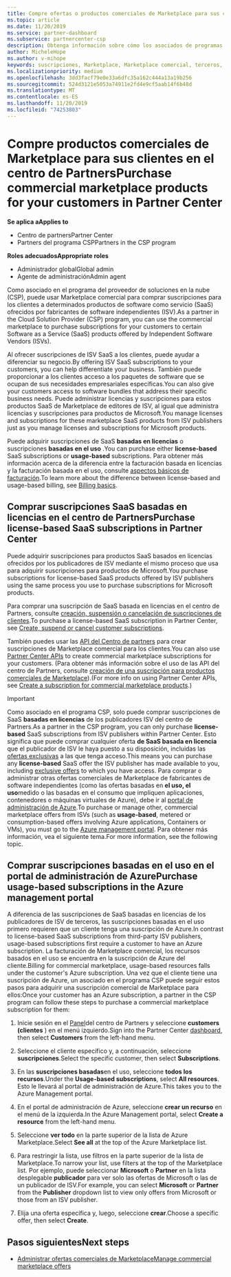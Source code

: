 ```yaml
---
title: Compre ofertas o productos comerciales de Marketplace para sus clientes | Centro de Partners
ms.topic: article
ms.date: 11/20/2019
ms.service: partner-dashboard
ms.subservice: partnercenter-csp
description: Obtenga información sobre cómo los asociados de programas de CSP pueden usar el Marketplace del centro de partners para realizar compras de clientes de ofertas de SaaS de fabricantes de software independientes (ISV).
author: MicheleHope
ms.author: v-mihope
keywords: suscripciones, Marketplace, Marketplace comercial, terceros, ISV, ofertas de SaaS, programa de proveedor de soluciones en la nube, compra de una oferta, compra de una suscripción
ms.localizationpriority: medium
ms.openlocfilehash: 3dd3facf79e0e33a6dfc35a162c444a13a19b256
ms.sourcegitcommit: 524d3121e5053a74911e2fd4e9cf5aab14f6b48d
ms.translationtype: MT
ms.contentlocale: es-ES
ms.lasthandoff: 11/20/2019
ms.locfileid: "74253803"
---
```

# <a name="purchase-commercial-marketplace-products-for-your-customers-in-partner-center"></a><span data-ttu-id="8aac2-104">Compre productos comerciales de Marketplace para sus clientes en el centro de Partners</span><span class="sxs-lookup"><span data-stu-id="8aac2-104">Purchase commercial marketplace products for your customers in Partner Center</span></span>

<span data-ttu-id="8aac2-105">**Se aplica a**</span><span class="sxs-lookup"><span data-stu-id="8aac2-105">**Applies to**</span></span>

- <span data-ttu-id="8aac2-106">Centro de partners</span><span class="sxs-lookup"><span data-stu-id="8aac2-106">Partner Center</span></span>
- <span data-ttu-id="8aac2-107">Partners del programa CSP</span><span class="sxs-lookup"><span data-stu-id="8aac2-107">Partners in the CSP program</span></span>

<span data-ttu-id="8aac2-108">**Roles adecuados**</span><span class="sxs-lookup"><span data-stu-id="8aac2-108">**Appropriate roles**</span></span>

- <span data-ttu-id="8aac2-109">Administrador global</span><span class="sxs-lookup"><span data-stu-id="8aac2-109">Global admin</span></span>
- <span data-ttu-id="8aac2-110">Agente de administración</span><span class="sxs-lookup"><span data-stu-id="8aac2-110">Admin agent</span></span>

<span data-ttu-id="8aac2-111">Como asociado en el programa del proveedor de soluciones en la nube (CSP), puede usar Marketplace comercial para comprar suscripciones para los clientes a determinados productos de software como servicio (SaaS) ofrecidos por fabricantes de software independientes (ISV).</span><span class="sxs-lookup"><span data-stu-id="8aac2-111">As a partner in the Cloud Solution Provider (CSP) program, you can use the commercial marketplace to purchase subscriptions for your customers to certain Software as a Service (SaaS) products offered by Independent Software Vendors (ISVs).</span></span> 

<span data-ttu-id="8aac2-112">Al ofrecer suscripciones de ISV SaaS a los clientes, puede ayudar a diferenciar su negocio.</span><span class="sxs-lookup"><span data-stu-id="8aac2-112">By offering ISV SaaS subscriptions to your customers, you can help differentiate your business.</span></span> <span data-ttu-id="8aac2-113">También puede proporcionar a los clientes acceso a los paquetes de software que se ocupan de sus necesidades empresariales específicas.</span><span class="sxs-lookup"><span data-stu-id="8aac2-113">You can also give your customers access to software bundles that address their specific business needs.</span></span> <span data-ttu-id="8aac2-114">Puede administrar licencias y suscripciones para estos productos SaaS de Marketplace de editores de ISV, al igual que administra licencias y suscripciones para productos de Microsoft.</span><span class="sxs-lookup"><span data-stu-id="8aac2-114">You manage licenses and subscriptions for these marketplace SaaS products from ISV publishers just as you manage licenses and subscriptions for Microsoft products.</span></span>

<span data-ttu-id="8aac2-115">Puede adquirir suscripciones de SaaS **basadas en licencias** o suscripciones **basadas en el uso** .</span><span class="sxs-lookup"><span data-stu-id="8aac2-115">You can purchase either **license-based** SaaS subscriptions or **usage-based** subscriptions.</span></span> <span data-ttu-id="8aac2-116">Para obtener más información acerca de la diferencia entre la facturación basada en licencias y la facturación basada en el uso, consulte [aspectos básicos de facturación](billing-basics.md).</span><span class="sxs-lookup"><span data-stu-id="8aac2-116">To learn more about the difference between license-based and usage-based billing, see [Billing basics](billing-basics.md).</span></span>

## <a name="purchase-license-based-saas-subscriptions-in-partner-center"></a><span data-ttu-id="8aac2-117">Comprar suscripciones SaaS basadas en licencias en el centro de Partners</span><span class="sxs-lookup"><span data-stu-id="8aac2-117">Purchase license-based SaaS subscriptions in Partner Center</span></span>

<span data-ttu-id="8aac2-118">Puede adquirir suscripciones para productos SaaS basados en licencias ofrecidos por los publicadores de ISV mediante el mismo proceso que usa para adquirir suscripciones para productos de Microsoft.</span><span class="sxs-lookup"><span data-stu-id="8aac2-118">You purchase subscriptions for license-based SaaS products offered by ISV publishers using the same process you use to purchase subscriptions for Microsoft products.</span></span>

<span data-ttu-id="8aac2-119">Para comprar una suscripción de SaaS basada en licencias en el centro de Partners, consulte [creación, suspensión o cancelación de suscripciones de clientes](create-a-new-subscription.md#create-a-new-subscription).</span><span class="sxs-lookup"><span data-stu-id="8aac2-119">To purchase a license-based SaaS subscription in Partner Center, see [Create, suspend or cancel customer subscriptions](create-a-new-subscription.md#create-a-new-subscription).</span></span>

<span data-ttu-id="8aac2-120">También puedes usar las [API del Centro de partners](https://docs.microsoft.com/partner-center/develop/) para crear suscripciones de Marketplace comercial para los clientes.</span><span class="sxs-lookup"><span data-stu-id="8aac2-120">You can also use [Partner Center APIs](https://docs.microsoft.com/partner-center/develop/) to create commercial marketplace subscriptions for your customers.</span></span> <span data-ttu-id="8aac2-121">(Para obtener más información sobre el uso de las API del centro de Partners, consulte [creación de una suscripción para productos comerciales de Marketplace](https://docs.microsoft.com/partner-center/develop/create-subscription-azure-marketplace-products)).</span><span class="sxs-lookup"><span data-stu-id="8aac2-121">(For more info on using Partner Center APIs, see [Create a subscription for commercial marketplace products](https://docs.microsoft.com/partner-center/develop/create-subscription-azure-marketplace-products).)</span></span>

>[!IMPORTANT]
> <span data-ttu-id="8aac2-122">Como asociado en el programa CSP, solo puede comprar suscripciones de SaaS **basadas en licencias** de los publicadores ISV del centro de Partners.</span><span class="sxs-lookup"><span data-stu-id="8aac2-122">As a partner in the CSP program, you can only purchase **license-based** SaaS subscriptions from ISV publishers within Partner Center.</span></span> <span data-ttu-id="8aac2-123">Esto significa que puede comprar cualquier oferta **de SaaS basada en licencia** que el publicador de ISV le haya puesto a su disposición, incluidas las [ofertas exclusivas](csp-commercial-marketplace-discover.md#learn-about-marketplace-exclusive-offers) a las que tenga acceso.</span><span class="sxs-lookup"><span data-stu-id="8aac2-123">This means you can purchase any **license-based** SaaS offer the ISV publisher has made available to you, including [exclusive offers](csp-commercial-marketplace-discover.md#learn-about-marketplace-exclusive-offers) to which you have access.</span></span> <span data-ttu-id="8aac2-124">Para comprar o administrar otras ofertas comerciales de Marketplace de fabricantes de software independientes (como las ofertas basadas en **el uso, el uso**medido o las basadas en el consumo que impliquen aplicaciones, contenedores o máquinas virtuales de Azure), debe ir al [portal de administración de Azure](https://portal.azure.com/).</span><span class="sxs-lookup"><span data-stu-id="8aac2-124">To purchase or manage other, commercial marketplace offers from ISVs (such as **usage-based**, metered or consumption-based offers involving Azure applications, Containers or VMs), you must go to the [Azure management portal](https://portal.azure.com/).</span></span> <span data-ttu-id="8aac2-125">Para obtener más información, vea el siguiente tema.</span><span class="sxs-lookup"><span data-stu-id="8aac2-125">For more information, see the following topic.</span></span>

## <a name="purchase-usage-based-subscriptions-in-the-azure-management-portal"></a><span data-ttu-id="8aac2-126">Comprar suscripciones basadas en el uso en el portal de administración de Azure</span><span class="sxs-lookup"><span data-stu-id="8aac2-126">Purchase usage-based subscriptions in the Azure management portal</span></span>

<span data-ttu-id="8aac2-127">A diferencia de las suscripciones de SaaS basadas en licencias de los publicadores de ISV de terceros, las suscripciones basadas en el uso primero requieren que un cliente tenga una suscripción de Azure.</span><span class="sxs-lookup"><span data-stu-id="8aac2-127">In contrast to license-based SaaS subscriptions from third-party ISV publishers, usage-based subscriptions first require a customer to have an Azure subscription.</span></span> <span data-ttu-id="8aac2-128">La facturación de Marketplace comercial, los recursos basados en el uso se encuentra en la suscripción de Azure del cliente.</span><span class="sxs-lookup"><span data-stu-id="8aac2-128">Billing for commercial marketplace, usage-based resources falls under the customer's Azure subscription.</span></span> <span data-ttu-id="8aac2-129">Una vez que el cliente tiene una suscripción de Azure, un asociado en el programa CSP puede seguir estos pasos para adquirir una suscripción comercial de Marketplace para ellos:</span><span class="sxs-lookup"><span data-stu-id="8aac2-129">Once your customer has an Azure subscription, a partner in the CSP program can follow these steps to purchase a commercial marketplace subscription for them:</span></span>

1. <span data-ttu-id="8aac2-130">Inicie sesión en el [Panel](https://partner.microsoft.com/dashboard)del centro de Partners y seleccione **customers (clientes** ) en el menú izquierdo.</span><span class="sxs-lookup"><span data-stu-id="8aac2-130">Sign into the Partner Center [dashboard](https://partner.microsoft.com/dashboard), then select **Customers** from the left-hand menu.</span></span>

2. <span data-ttu-id="8aac2-131">Seleccione el cliente específico y, a continuación, seleccione **suscripciones**.</span><span class="sxs-lookup"><span data-stu-id="8aac2-131">Select the specific customer, then select **Subscriptions**.</span></span>  

3. <span data-ttu-id="8aac2-132">En las **suscripciones basadas**en el uso, seleccione **todos los recursos**.</span><span class="sxs-lookup"><span data-stu-id="8aac2-132">Under the **Usage-based subscriptions**, select **All resources**.</span></span> <span data-ttu-id="8aac2-133">Esto le llevará al portal de administración de Azure.</span><span class="sxs-lookup"><span data-stu-id="8aac2-133">This takes you to the Azure Management portal.</span></span>

4. <span data-ttu-id="8aac2-134">En el portal de administración de Azure, seleccione **crear un recurso** en el menú de la izquierda.</span><span class="sxs-lookup"><span data-stu-id="8aac2-134">In the Azure Management portal, select **Create a resource** from the left-hand menu.</span></span>

5. <span data-ttu-id="8aac2-135">Seleccione **ver todo** en la parte superior de la lista de Azure Marketplace.</span><span class="sxs-lookup"><span data-stu-id="8aac2-135">Select **See all** at the top of the Azure Marketplace list.</span></span>

6. <span data-ttu-id="8aac2-136">Para restringir la lista, use filtros en la parte superior de la lista de Marketplace.</span><span class="sxs-lookup"><span data-stu-id="8aac2-136">To narrow your list, use filters at the top of the Marketplace list.</span></span> <span data-ttu-id="8aac2-137">Por ejemplo, puede seleccionar **Microsoft** o **Partner** en la lista desplegable **publicador** para ver solo las ofertas de Microsoft o las de un publicador de ISV.</span><span class="sxs-lookup"><span data-stu-id="8aac2-137">For example, you can select **Microsoft** or **Partner** from the **Publisher** dropdown list to view only offers from Microsoft or those from an ISV publisher.</span></span>

7. <span data-ttu-id="8aac2-138">Elija una oferta específica y, luego, seleccione **crear**.</span><span class="sxs-lookup"><span data-stu-id="8aac2-138">Choose a specific offer, then select **Create**.</span></span>

## <a name="next-steps"></a><span data-ttu-id="8aac2-139">Pasos siguientes</span><span class="sxs-lookup"><span data-stu-id="8aac2-139">Next steps</span></span>

- [<span data-ttu-id="8aac2-140">Administrar ofertas comerciales de Marketplace</span><span class="sxs-lookup"><span data-stu-id="8aac2-140">Manage commercial marketplace offers</span></span>](csp-commercial-marketplace-purchase.md)